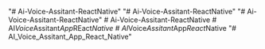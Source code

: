 "# Ai-Voice-Assitant-ReactNative" 
"# Ai-Voice-Assitant-ReactNative" 
"# Ai-Voice-Assitant-ReactNative" 
#   A i - V o i c e - A s s i t a n t - R e a c t N a t i v e  
 #   A I _ V o i c e _ A s s i t a n t _ A p p _ R E a c t _ N a t i v e  
 #   A I _ V o i c e _ A s s i t a n t _ A p p _ R e a c t _ N a t i v e  
 "# AI_Voice_Assitant_App_React_Native" 
